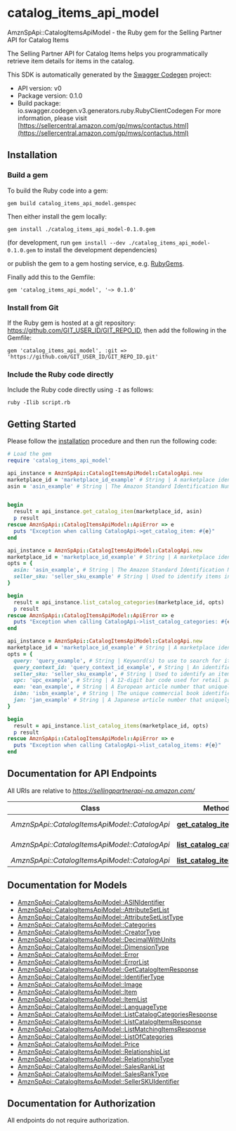 # catalog_items_api_model

AmznSpApi::CatalogItemsApiModel - the Ruby gem for the Selling Partner API for Catalog Items

The Selling Partner API for Catalog Items helps you programmatically retrieve item details for items in the catalog.

This SDK is automatically generated by the [Swagger Codegen](https://github.com/swagger-api/swagger-codegen) project:

- API version: v0
- Package version: 0.1.0
- Build package: io.swagger.codegen.v3.generators.ruby.RubyClientCodegen
For more information, please visit [https://sellercentral.amazon.com/gp/mws/contactus.html](https://sellercentral.amazon.com/gp/mws/contactus.html)

## Installation

### Build a gem

To build the Ruby code into a gem:

```shell
gem build catalog_items_api_model.gemspec
```

Then either install the gem locally:

```shell
gem install ./catalog_items_api_model-0.1.0.gem
```
(for development, run `gem install --dev ./catalog_items_api_model-0.1.0.gem` to install the development dependencies)

or publish the gem to a gem hosting service, e.g. [RubyGems](https://rubygems.org/).

Finally add this to the Gemfile:

    gem 'catalog_items_api_model', '~> 0.1.0'

### Install from Git

If the Ruby gem is hosted at a git repository: https://github.com/GIT_USER_ID/GIT_REPO_ID, then add the following in the Gemfile:

    gem 'catalog_items_api_model', :git => 'https://github.com/GIT_USER_ID/GIT_REPO_ID.git'

### Include the Ruby code directly

Include the Ruby code directly using `-I` as follows:

```shell
ruby -Ilib script.rb
```

## Getting Started

Please follow the [installation](#installation) procedure and then run the following code:
```ruby
# Load the gem
require 'catalog_items_api_model'

api_instance = AmznSpApi::CatalogItemsApiModel::CatalogApi.new
marketplace_id = 'marketplace_id_example' # String | A marketplace identifier. Specifies the marketplace for the item.
asin = 'asin_example' # String | The Amazon Standard Identification Number (ASIN) of the item.


begin
  result = api_instance.get_catalog_item(marketplace_id, asin)
  p result
rescue AmznSpApi::CatalogItemsApiModel::ApiError => e
  puts "Exception when calling CatalogApi->get_catalog_item: #{e}"
end

api_instance = AmznSpApi::CatalogItemsApiModel::CatalogApi.new
marketplace_id = 'marketplace_id_example' # String | A marketplace identifier. Specifies the marketplace for the item.
opts = { 
  asin: 'asin_example', # String | The Amazon Standard Identification Number (ASIN) of the item.
  seller_sku: 'seller_sku_example' # String | Used to identify items in the given marketplace. SellerSKU is qualified by the seller's SellerId, which is included with every operation that you submit.
}

begin
  result = api_instance.list_catalog_categories(marketplace_id, opts)
  p result
rescue AmznSpApi::CatalogItemsApiModel::ApiError => e
  puts "Exception when calling CatalogApi->list_catalog_categories: #{e}"
end

api_instance = AmznSpApi::CatalogItemsApiModel::CatalogApi.new
marketplace_id = 'marketplace_id_example' # String | A marketplace identifier. Specifies the marketplace for which items are returned.
opts = { 
  query: 'query_example', # String | Keyword(s) to use to search for items in the catalog. Example: 'harry potter books'.
  query_context_id: 'query_context_id_example', # String | An identifier for the context within which the given search will be performed. A marketplace might provide mechanisms for constraining a search to a subset of potential items. For example, the retail marketplace allows queries to be constrained to a specific category. The QueryContextId parameter specifies such a subset. If it is omitted, the search will be performed using the default context for the marketplace, which will typically contain the largest set of items.
  seller_sku: 'seller_sku_example', # String | Used to identify an item in the given marketplace. SellerSKU is qualified by the seller's SellerId, which is included with every operation that you submit.
  upc: 'upc_example', # String | A 12-digit bar code used for retail packaging.
  ean: 'ean_example', # String | A European article number that uniquely identifies the catalog item, manufacturer, and its attributes.
  isbn: 'isbn_example', # String | The unique commercial book identifier used to identify books internationally.
  jan: 'jan_example' # String | A Japanese article number that uniquely identifies the product, manufacturer, and its attributes.
}

begin
  result = api_instance.list_catalog_items(marketplace_id, opts)
  p result
rescue AmznSpApi::CatalogItemsApiModel::ApiError => e
  puts "Exception when calling CatalogApi->list_catalog_items: #{e}"
end
```

## Documentation for API Endpoints

All URIs are relative to *https://sellingpartnerapi-na.amazon.com/*

Class | Method | HTTP request | Description
------------ | ------------- | ------------- | -------------
*AmznSpApi::CatalogItemsApiModel::CatalogApi* | [**get_catalog_item**](docs/CatalogApi.md#get_catalog_item) | **GET** /catalog/v0/items/{asin} | 
*AmznSpApi::CatalogItemsApiModel::CatalogApi* | [**list_catalog_categories**](docs/CatalogApi.md#list_catalog_categories) | **GET** /catalog/v0/categories | 
*AmznSpApi::CatalogItemsApiModel::CatalogApi* | [**list_catalog_items**](docs/CatalogApi.md#list_catalog_items) | **GET** /catalog/v0/items | 

## Documentation for Models

 - [AmznSpApi::CatalogItemsApiModel::ASINIdentifier](docs/ASINIdentifier.md)
 - [AmznSpApi::CatalogItemsApiModel::AttributeSetList](docs/AttributeSetList.md)
 - [AmznSpApi::CatalogItemsApiModel::AttributeSetListType](docs/AttributeSetListType.md)
 - [AmznSpApi::CatalogItemsApiModel::Categories](docs/Categories.md)
 - [AmznSpApi::CatalogItemsApiModel::CreatorType](docs/CreatorType.md)
 - [AmznSpApi::CatalogItemsApiModel::DecimalWithUnits](docs/DecimalWithUnits.md)
 - [AmznSpApi::CatalogItemsApiModel::DimensionType](docs/DimensionType.md)
 - [AmznSpApi::CatalogItemsApiModel::Error](docs/Error.md)
 - [AmznSpApi::CatalogItemsApiModel::ErrorList](docs/ErrorList.md)
 - [AmznSpApi::CatalogItemsApiModel::GetCatalogItemResponse](docs/GetCatalogItemResponse.md)
 - [AmznSpApi::CatalogItemsApiModel::IdentifierType](docs/IdentifierType.md)
 - [AmznSpApi::CatalogItemsApiModel::Image](docs/Image.md)
 - [AmznSpApi::CatalogItemsApiModel::Item](docs/Item.md)
 - [AmznSpApi::CatalogItemsApiModel::ItemList](docs/ItemList.md)
 - [AmznSpApi::CatalogItemsApiModel::LanguageType](docs/LanguageType.md)
 - [AmznSpApi::CatalogItemsApiModel::ListCatalogCategoriesResponse](docs/ListCatalogCategoriesResponse.md)
 - [AmznSpApi::CatalogItemsApiModel::ListCatalogItemsResponse](docs/ListCatalogItemsResponse.md)
 - [AmznSpApi::CatalogItemsApiModel::ListMatchingItemsResponse](docs/ListMatchingItemsResponse.md)
 - [AmznSpApi::CatalogItemsApiModel::ListOfCategories](docs/ListOfCategories.md)
 - [AmznSpApi::CatalogItemsApiModel::Price](docs/Price.md)
 - [AmznSpApi::CatalogItemsApiModel::RelationshipList](docs/RelationshipList.md)
 - [AmznSpApi::CatalogItemsApiModel::RelationshipType](docs/RelationshipType.md)
 - [AmznSpApi::CatalogItemsApiModel::SalesRankList](docs/SalesRankList.md)
 - [AmznSpApi::CatalogItemsApiModel::SalesRankType](docs/SalesRankType.md)
 - [AmznSpApi::CatalogItemsApiModel::SellerSKUIdentifier](docs/SellerSKUIdentifier.md)

## Documentation for Authorization

 All endpoints do not require authorization.

